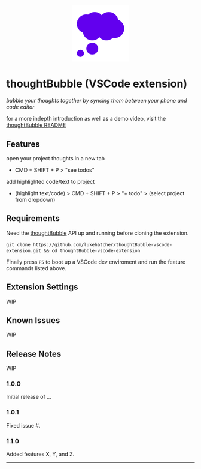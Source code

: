 <div align="center"><img src="./media/logo256.png" width="30%" height="30%"></img></div>

# thoughtBubble (VSCode extension)

_bubble your thoughts together by syncing them between your phone and code editor_

for a more indepth introduction as well as a demo video, visit the [thoughtBubble README](https://github.com/lukehatcher/thoughtBubble/blob/master/README.md)

## Features

open your project thoughts in a new tab

- CMD + SHIFT + P > "see todos"

add highlighted code/text to project

- (highlight text/code) > CMD + SHIFT + P > "+ todo" > (select project from dropdown)

## Requirements

Need the [thoughtBubble](https://github.com/lukehatcher/thoughtBubble) API up and running before cloning the extension.

```
git clone https://github.com/lukehatcher/thoughtBubble-vscode-extension.git && cd thoughtBubble-vscode-extension
```

Finally press `F5` to boot up a VSCode dev enviroment and run the feature commands listed above.

## Extension Settings

WIP

## Known Issues

WIP

## Release Notes

WIP

### 1.0.0

Initial release of ...

### 1.0.1

Fixed issue #.

### 1.1.0

Added features X, Y, and Z.

---
